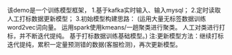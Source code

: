 该demo是一个训练模型框架，
1.基于kafka实时输入、输入mysql；
2.定时读取人工打标数据更新模型；
3.初始模型构建思路：
(运用大量无标签数据训练word2vec词向量。
运用spark使用kmeans/一趟聚类进行聚类。
人工对类进行打标，并不断迭代提纯。
基于打标数据训练基础模型。)
注:更新模型方法：继续打标迭代提纯，累积一定量预测错的数据(客服检测)，再次更新模型。


